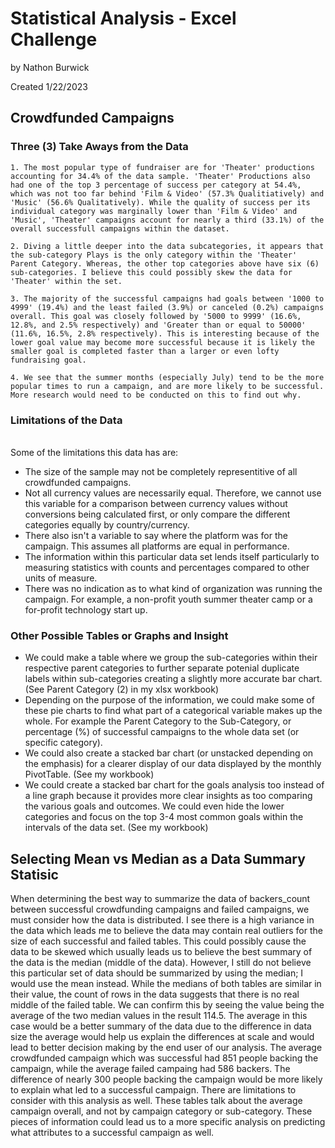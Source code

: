 # Statistical Analysis - Excel Challenge
by Nathon Burwick

Created 1/22/2023 

## Crowdfunded Campaigns


### Three (3) Take Aways from the Data 

    1. The most popular type of fundraiser are for 'Theater' productions accounting for 34.4% of the data sample. 'Theater' Productions also had one of the top 3 percentage of success per category at 54.4%, which was not too far behind 'Film & Video' (57.3% Qualitiatively) and 'Music' (56.6% Qualitatively). While the quality of success per its individual category was marginally lower than 'Film & Video' and 'Music', 'Theater' campaigns account for nearly a third (33.1%) of the overall successfull campaigns within the dataset.  

    2. Diving a little deeper into the data subcategories, it appears that the sub-category Plays is the only category within the 'Theater' Parent Category. Whereas, the other top categories above have six (6) sub-categories. I believe this could possibly skew the data for 'Theater' within the set.

    3. The majority of the successful campaigns had goals between '1000 to 4999' (19.4%) and the least failed (3.9%) or canceled (0.2%) campaigns overall. This goal was closely followed by '5000 to 9999' (16.6%, 12.8%, and 2.5% respectively) and 'Greater than or equal to 50000' (11.6%, 16.5%, 2.8% respectively). This is interesting because of the lower goal value may become more successful because it is likely the smaller goal is completed faster than a larger or even lofty fundraising goal. 
    
    4. We see that the summer months (especially July) tend to be the more popular times to run a campaign, and are more likely to be successful. More research would need to be conducted on this to find out why.

### Limitations of the Data
\
Some of the limitations this data has are: 

* The size of the sample may not be completely representitive of all crowdfunded campaigns.
* Not all currency values are necessarily equal. Therefore, we cannot use this variable for a comparison between currency values without conversions being calculated first, or only compare the different categories equally by country/currency.
* There also isn't a variable to say where the platform was for the campaign. This assumes all platforms are equal in performance.
* The information within this particular data set lends itself particularly to measuring statistics with counts and percentages compared to other units of measure.
* There was no indication as to what kind of organization was running the campaign. For example, a non-profit youth summer theater camp or a for-profit technology start up.

### Other Possible Tables or Graphs and Insight

* We could make a table where we group the sub-categories within their respective parent categories to further separate potenial duplicate labels within sub-categories creating a slightly more accurate bar chart. (See Parent Category (2) in my xlsx workbook)
* Depending on the purpose of the information, we could make some of these pie charts to find what part of a categorical variable makes up the whole. For example the Parent Category to the Sub-Category, or percentage (%) of successful campaigns to the whole data set (or specific category).
* We could also create a stacked bar chart (or unstacked depending on the emphasis) for a clearer display of our data displayed by the monthly PivotTable. (See my workbook)
* We could create a stacked bar chart for the goals analysis too instead of a line graph because it provides more clear insights as too comparing the various goals and outcomes. We could even hide the lower categories and focus on the top 3-4 most common goals within the intervals of the data set. (See my workbook)

## Selecting Mean vs Median as a Data Summary Statisic

When determining the best way to summarize the data of backers_count between successful crowdfunding campaigns and failed campaigns, we must consider how the data is distributed. I see there is a high variance in the data which leads me to believe the data may contain real outliers for the size of each successful and failed tables. This could possibly cause the data to be skewed which usually leads us to believe the best summary of the data is the median (middle of the data). However, I still do not believe this particular set of data should be summarized by using the median; I would use the mean instead. While the medians of both tables are similar in their value, the count of rows in the data suggests that there is no real middle of the failed table. We can confirm this by seeing the value being the average of the two median values in the result 114.5. The average in this case would be a better summary of the data due to the difference in data size the average would help us explain the differences at scale and would lead to better decision making by the end user of our analysis. The average crowdfunded campaign which was successful had 851 people backing the campaign, while the average failed campaing had 586 backers. The difference of nearly 300 people backing the campaign would be more likely to explain what led to a successful campaign. There are limitations to consider with this analysis as well. These tables talk about the average campaign overall, and not by campaign category or sub-category. These pieces of information could lead us to a more specific analysis on predicting what attributes to a successful campaign as well.


